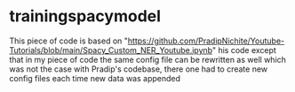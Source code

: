 # trainingspacymodel
This piece of code is based on "https://github.com/PradipNichite/Youtube-Tutorials/blob/main/Spacy_Custom_NER_Youtube.ipynb" his code except that in my piece of code the same config file can be rewritten as well which was not the case with Pradip's codebase, there one had to create new config files each time new data was appended
